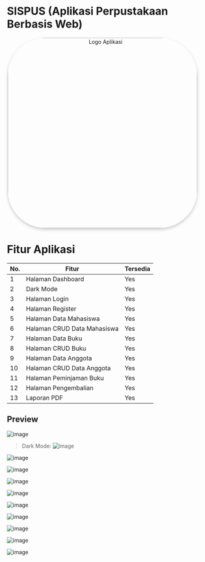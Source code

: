 ﻿# SISPUS (Aplikasi Perpustakaan Berbasis Web)
 
<div align="center">
  <img src="https://github.com/user-attachments/assets/256b10f6-7702-42f4-b513-fbcb476ed382" alt="Logo Aplikasi" width="500" style="border-radius: 20%; box-shadow: 0 4px 8px rgba(0, 0, 0, 0.2);"/>
</div>

# Fitur Aplikasi

| No. | Fitur                     | Tersedia |
|-----|---------------------------|----------|
| 1   | Halaman Dashboard         | Yes      |
| 2   | Dark Mode                 | Yes      |
| 3   | Halaman Login             | Yes      |
| 4   | Halaman Register          | Yes      |
| 5   | Halaman Data Mahasiswa    | Yes      |
| 6   | Halaman CRUD Data Mahasiswa | Yes      |
| 7   | Halaman Data Buku         | Yes      |
| 8   | Halaman CRUD Buku         | Yes      |
| 9   | Halaman Data Anggota      | Yes      |
| 10  | Halaman CRUD Data Anggota | Yes      |
| 11  | Halaman Peminjaman Buku   | Yes      |
| 12  | Halaman Pengembalian      | Yes      |
| 13  | Laporan PDF               | Yes      


## Preview

![image](https://github.com/user-attachments/assets/452063bc-f5ea-447c-b453-0ef176c71579)

> Dark Mode:
![image](https://github.com/user-attachments/assets/c5eb703b-859e-4c85-bffa-bc9cdff9a519)

![image](https://github.com/user-attachments/assets/38243726-a3e4-4da4-a1b7-fd19da4c8962)

![image](https://github.com/user-attachments/assets/41ec5d84-b6eb-43fc-822d-c540e8986f5b)

![image](https://github.com/user-attachments/assets/71016e9d-bf91-4cb8-8bc0-c67bd660d2ce)

![image](https://github.com/user-attachments/assets/503659a3-e131-4a07-8aa5-c4f9f2ceb551)

![image](https://github.com/user-attachments/assets/3ddb3e22-15c8-4e0b-9a96-43967450ede8)

![image](https://github.com/user-attachments/assets/5e1d6f03-34a9-4b0c-83a9-c59c2c1aa845)

![image](https://github.com/user-attachments/assets/d3c9869b-ea27-44e9-82f3-e8f47efc63dd)

![image](https://github.com/user-attachments/assets/6110ea1e-a3b2-4ca9-9377-b66fe636435b)

![image](https://github.com/user-attachments/assets/de969505-1a70-4eb3-83a3-3241edcf4ae8)







